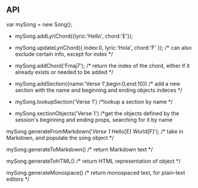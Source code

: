 API
----

var mySong = new Song();

- mySong.addLyriChord({lyric:'Hello', chord:'E'});

- mySong.updateLyriChord({ index:0, lyric:'Hola', chord:'F' });  /* can also exclude certain info, except for index */

- mySong.addChord('Fmaj7'); /* return the index of the chord, either if it already exists or needed to be added */

- mySong.addSection({name:'Verse 1',begin:0,end:10}) /* add a new section with the name and beginning and ending objects indeces */

- mySong.lookupSection('Verse 1') /*lookup a section by name */

- mySong.sectionObjects('Verse 1') /*get the objects defined by the session's beginning and ending props, searching for it by name

mySong.generateFromMarkdown('*Verse 1* Hello[E] World[F]');      /* take in Markdown, and populate the song object */

mySong.generateToMarkdown()     /* return Markdown text */

mySong.generateToHTML()     /* return HTML representation of object */

mySong.generateMonospace()      /* return monospaced text, for plain-text editors */